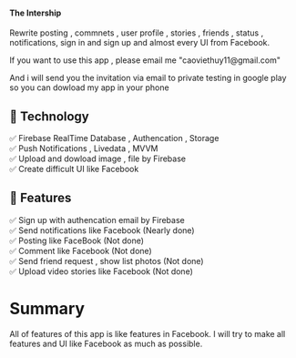 #### The Intership
<p>Rewrite posting , commnets , user profile , stories , friends , status , notifications, sign in and sign up and almost every UI from Facebook.</p>

<p>If you want to use this app , please email me "caoviethuy11@gmail.com" </p>
<p>And i will send you the invitation via email to private testing in google play so you can dowload my app in your phone</p>

## 🎉 Technology
✅ Firebase RealTime Database , Authencation , Storage</br>
✅ Push Notifications , Livedata , MVVM</br>
✅ Upload and dowload image , file by Firebase</br>
✅ Create difficult UI like Facebook</br>

## 🎉 Features
✅ Sign up with authencation email by Firebase</br>
✅ Send notifications like Facebook (Nearly done)</br>
✅ Posting like FaceBook (Not done)</br>
✅ Comment like Facebook (Not done)</br>
✅ Send friend request , show list photos (Not done)</br>
✅ Upload video stories like Facebook (Not done)</br>


# Summary
All of features of this app is like features in Facebook. I will try to make all features and UI like Facebook as much as possible.


